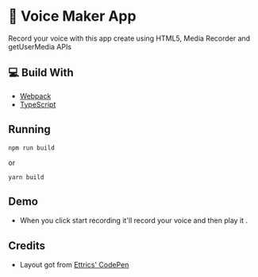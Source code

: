 # 🚀 Voice Maker App

Record your voice with this app create using HTML5, Media Recorder and getUserMedia APIs

## 💻 Build With

- [Webpack](https://webpack.js.org/ "Webpack")
- [TypeScript](https://www.typescriptlang.org/ "TypeScript")

## Running

```
npm run build
```

or

```
yarn build
```

## Demo

- When you click start recording it'll record your voice and then play it .

## Credits

- Layout got from [Ettrics' CodePen](https://codepen.io/ettrics/pen/KpzzQZ)

